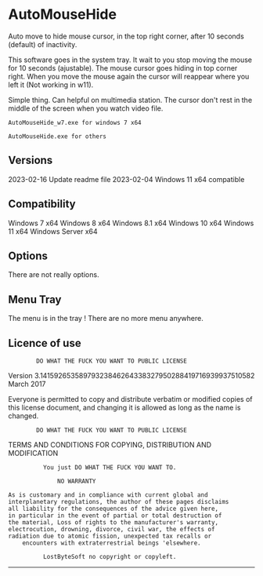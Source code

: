 # AutoMouseHide

Auto move to hide mouse cursor, in the top right corner, after 10 seconds (default) of inactivity.

  This software goes in the system tray. It wait to you stop moving the mouse for 10 seconds (ajustable).
  The mouse cursor goes hiding in top corner right. When you move the mouse again the cursor will reappear where you left it (Not working in w11).
  
  Simple thing. Can helpful on multimedia station. The cursor don't rest in the middle of the screen when you watch video file.
  
	AutoMouseHide_w7.exe for windows 7 x64

	AutoMouseHide.exe for others

Versions
--------------------------------------------------------------------
2023-02-16 Update readme file
2023-02-04 Windows 11 x64 compatible

Compatibility
--------------------------------------------------------------------
Windows 7 x64
Windows 8 x64
Windows 8.1 x64
Windows 10 x64
Windows 11 x64
Windows Server x64

Options
--------------------------------------------------------------------
There are not really options.

Menu Tray
--------------------------------------------------------------------
The menu is in the tray ! There are no more menu anywhere.

Licence of use
--------------------------------------------------------------------

            DO WHAT THE FUCK YOU WANT TO PUBLIC LICENSE
   Version 3.14159265358979323846264338327950288419716939937510582
                          March 2017

 Everyone is permitted to copy and distribute verbatim or modified
 copies of this license document, and changing it is allowed as long
 as the name is changed.

            DO WHAT THE FUCK YOU WANT TO PUBLIC LICENSE
   TERMS AND CONDITIONS FOR COPYING, DISTRIBUTION AND MODIFICATION

              You just DO WHAT THE FUCK YOU WANT TO.

		          NO WARRANTY 

	As is customary and in compliance with current global and
	interplanetary regulations, the author of these pages disclaims
	all liability for the consequences of the advice given here,
	in particular in the event of partial or total destruction of
	the material, Loss of rights to the manufacturer's warranty,
	electrocution, drowning, divorce, civil war, the effects of
	radiation due to atomic fission, unexpected tax recalls or
	    encounters with extraterrestrial beings 'elsewhere.

              LostByteSoft no copyright or copyleft.

--------------------------------------------------------------------
